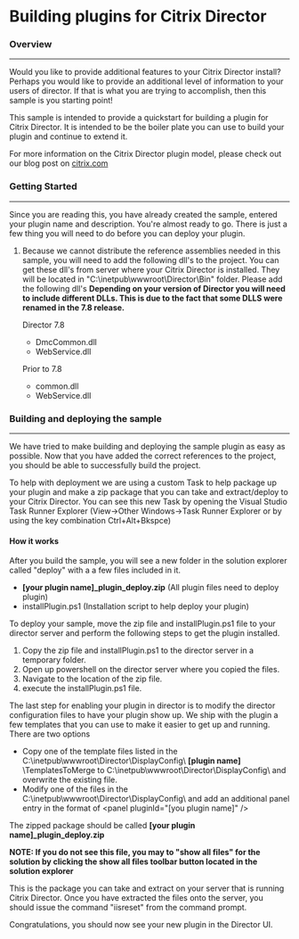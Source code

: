 ﻿# Building plugins for Citrix Director

### Overview
---
Would you like to provide additional features to your Citrix Director install? Perhaps you would like
to provide an additional level of information to your users of director. If that is what you are trying
to accomplish, then this sample is you starting point!


This sample is intended to provide a quickstart for building a plugin for Citrix Director. It is intended
to be the boiler plate you can use to build your plugin and continue to extend it.
  
For more information on the Citrix Director plugin model, please check out our blog post on [citrix.com](https://www.citrix.com/blogs/2016/01/07/citrix-director-plugin-model/)

### Getting Started
---
Since you are reading this, you have already created the sample, entered your plugin name and description. You're
almost ready to go. There is just a few thing you will need to do before you can deploy your plugin.

1. Because we cannot distribute the reference assemblies needed in this sample, you will need to add the following
dll's to the project. You can get these dll's from server where your Citrix Director is installed. They will be
located in "C:\inetpub\wwwroot\Director\Bin" folder. Please add the following dll's
**Depending on your version of Director you will need to include different DLLs. This is due
to the fact that some DLLS were renamed in the 7.8 release.**

    Director 7.8
    * DmcCommon.dll
    * WebService.dll

    Prior to 7.8
    * common.dll
    * WebService.dll

 
### Building and deploying the sample
---
We have tried to make building and deploying the sample plugin as easy as possible. Now that you have
added the correct references to the project, you should be able to successfully build the project.

To help with deployment we are using a custom Task to help package up your plugin and make a zip
package that you can take and extract/deploy to your Citrix Director. You can see this new Task by opening the Visual Studio Task Runner Explorer 
(View->Other Windows->Task Runner Explorer or by using the key combination Ctrl+Alt+Bkspce)

#### How it works
After you build the sample, you will see a new folder in the solution explorer called "deploy" with a
a few files included in it. 

* **[your plugin name]_plugin_deploy.zip** (All plugin files need to deploy plugin)
* installPlugin.ps1 (Installation script to help deploy your plugin)

To deploy your sample, move the zip file and installPlugin.ps1 file to your director server
and perform the following steps to get the plugin installed.
    
1. Copy the zip file and installPlugin.ps1 to the director server in a temporary folder.
2. Open up powershell on the director server where you copied the files.
3. Navigate to the location of the zip file.
4. execute the installPlugin.ps1 file.

The last step for enabling your plugin in director is to modify the director configuration
files to have your plugin show up. We ship with the plugin a few templates that you can use to
make it easier to get up and running. There are two options

* Copy one of the template files listed in the C:\inetpub\wwwroot\Director\DisplayConfig\ **[plugin name]** \TemplatesToMerge
to C:\inetpub\wwwroot\Director\DisplayConfig\ and overwrite the existing file.
* Modify one of the files in the C:\inetpub\wwwroot\Director\DisplayConfig\ and add
an additional panel entry in the format of &lt;panel pluginId="[you plugin name]" /&gt;
 
The zipped package should be called **[your plugin name]_plugin_deploy.zip**

**NOTE: If you do not see this file, you may to "show all files" for the solution by clicking the show all files toolbar button
located in the solution explorer**

This is the package you can take and extract on your server that is running Citrix Director. Once you
have extracted the files onto the server, you should issue the command "iisreset" from the command prompt.

Congratulations, you should now see your new plugin in the Director UI.
